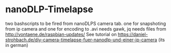 # nanoDLP-Timelapse
two bashscripts to be fired from nanoDLPS camera tab. one for snapshoting from ip camera and one for encoding to .avi
needs gawk, jq
needs files from http://vontaene.de/raspbian-updates/
See tutorial on https://daniel-strohbach.de/diy-camera-timelapse-fuer-nanodlp-und-einer-ip-camera (its in german)
